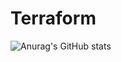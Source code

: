 # Terraform
![Anurag's GitHub stats](https://github-readme-stats.vercel.app/api?username=He-mant9&show_icons=true&theme=transparent)
